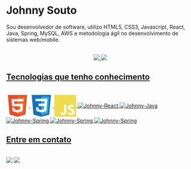 # Johnny Souto

Sou desenvolvedor de software, utilizo HTML5, CSS3, Javascript, React, Java, Spring, MySQL, AWS e metodologia ágil no desenvolvimento de sistemas web/mobile.

<br>

<!--
**johnnysoutodev/johnnysoutodev** is a ✨ _special_ ✨ repository because its `README.md` (this file) appears on your GitHub profile.

Here are some ideas to get you started:

- 🔭 I’m currently working on ...
- 🌱 I’m currently learning ...
- 👯 I’m looking to collaborate on ...
- 🤔 I’m looking for help with ...
- 💬 Ask me about ...
- 📫 How to reach me: ...
- 😄 Pronouns: ...
- ⚡ Fun fact: ...
-->

<div align="center">
  <a href="https://github.com/johnnysoutodev">
  <img height="180em" src="https://github-readme-stats.vercel.app/api?username=johnnysoutodev&show_icons=true&theme=dark&include_all_commits=true&count_private=true&locale=pt-BR"/>
  <img height="180em" src="https://github-readme-stats.vercel.app/api/top-langs/?username=johnnysoutodev&layout=compact&langs_count=4&theme=dark&locale=pt-BR"/>
</div>
  
## Tecnologias que tenho conhecimento

<div style="display: inline_block"><br>  
  <img align="center" alt="Johnny-HTML" height="60" width="60" src="https://raw.githubusercontent.com/devicons/devicon/master/icons/html5/html5-original.svg">
  
  <img align="center" alt="Johnny-CSS" height="60" width="60" src="https://raw.githubusercontent.com/devicons/devicon/master/icons/css3/css3-original.svg">
  
  <img align="center" alt="Johnny-JS" height="60" width="60" src="https://raw.githubusercontent.com/devicons/devicon/master/icons/javascript/javascript-plain.svg">
  
  <img align="center" alt="Johnny-React" height="60" width="60" src="https://cdn.jsdelivr.net/gh/devicons/devicon/icons/react/react-original.svg">
  
  <img align="center" alt="Johnny-Java" height="60" width="60" src="https://cdn.jsdelivr.net/gh/devicons/devicon/icons/java/java-original-wordmark.svg" />
  
  <img align="center" alt="Johnny-Spring" height="60" width="60" src="https://cdn.jsdelivr.net/gh/devicons/devicon/icons/spring/spring-original.svg" />
  
  <img align="center" alt="Johnny-Spring" height="60" width="60" src="https://cdn.jsdelivr.net/gh/devicons/devicon/icons/mysql/mysql-original-wordmark.svg" />
  
  <img align="center" alt="Johnny-Spring" height="60" width="60" src="https://cdn.jsdelivr.net/gh/devicons/devicon/icons/amazonwebservices/amazonwebservices-plain-wordmark.svg" />
</div>
  
## Entre em contato
<div style="display: inline_block"><br>
  <a href="https://www.linkedin.com/in/johnnysouto" target="_blank"><img src="https://img.shields.io/badge/-LinkedIn-%230077B5?style=for-the-badge&logo=linkedin&logoColor=white" /></a>
  <a href = "mailto:johnnyjnsgmail.com?subject=Te%20encontrei%20no%20GitHub"><img src="https://img.shields.io/badge/-Gmail-%23333?style=for-the-badge&logo=gmail&logoColor=white" /></a>
</div>

<br>

